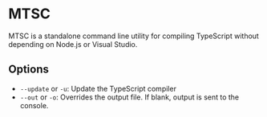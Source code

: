 # MTSC
MTSC is a standalone command line utility for compiling TypeScript without depending on Node.js or Visual Studio.
## Options
+ `--update` or `-u`: Update the TypeScript compiler
+ `--out` or `-o`: Overrides the output file. If blank, output is sent to the console.
